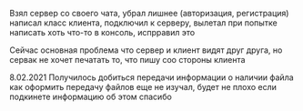Взял сервер со своего чата, убрал лишнее (авторизация, регистрация)
написал класс клиента, подключил к серверу, вылетал при попытке написать хоть что-то в консоль, испрравил это

Сейчас основная проблема что сервер и клиент видят друг друга, но сервак не хочет печатать то, что пишу соо стороны клиента


8.02.2021
Получилось добиться передачи информации о наличии файла 
как оформить передачу файлов еще не изучал, будет не плохо если подкинете информацию об этом
спасибо